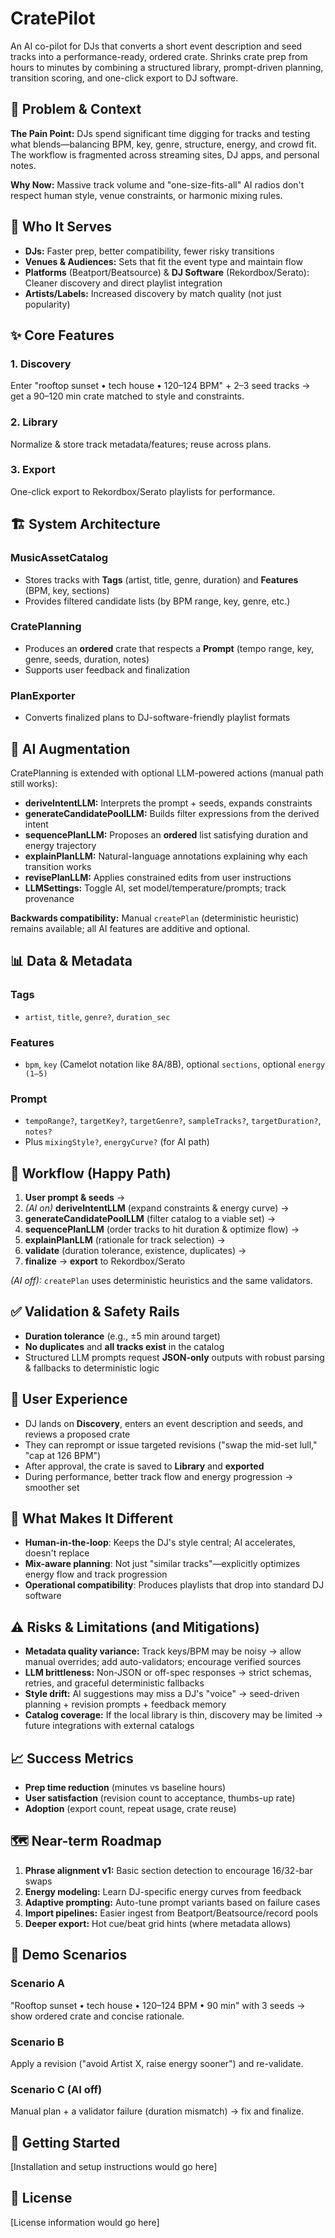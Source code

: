 # CratePilot

An AI co-pilot for DJs that converts a short event description and seed tracks into a performance-ready, ordered crate. Shrinks crate prep from hours to minutes by combining a structured library, prompt-driven planning, transition scoring, and one-click export to DJ software.

## 🎯 Problem & Context

**The Pain Point:** DJs spend significant time digging for tracks and testing what blends—balancing BPM, key, genre, structure, energy, and crowd fit. The workflow is fragmented across streaming sites, DJ apps, and personal notes.

**Why Now:** Massive track volume and "one-size-fits-all" AI radios don't respect human style, venue constraints, or harmonic mixing rules.

## 👥 Who It Serves

- **DJs:** Faster prep, better compatibility, fewer risky transitions
- **Venues & Audiences:** Sets that fit the event type and maintain flow
- **Platforms** (Beatport/Beatsource) & **DJ Software** (Rekordbox/Serato): Cleaner discovery and direct playlist integration
- **Artists/Labels:** Increased discovery by match quality (not just popularity)

## ✨ Core Features

### 1. Discovery
Enter "rooftop sunset • tech house • 120–124 BPM" + 2–3 seed tracks → get a 90–120 min crate matched to style and constraints.

### 2. Library
Normalize & store track metadata/features; reuse across plans.

### 3. Export
One-click export to Rekordbox/Serato playlists for performance.

## 🏗️ System Architecture

### MusicAssetCatalog
- Stores tracks with **Tags** (artist, title, genre, duration) and **Features** (BPM, key, sections)
- Provides filtered candidate lists (by BPM range, key, genre, etc.)

### CratePlanning
- Produces an **ordered** crate that respects a **Prompt** (tempo range, key, genre, seeds, duration, notes)
- Supports user feedback and finalization

### PlanExporter
- Converts finalized plans to DJ-software-friendly playlist formats

## 🤖 AI Augmentation

CratePlanning is extended with optional LLM-powered actions (manual path still works):

- **deriveIntentLLM:** Interprets the prompt + seeds, expands constraints
- **generateCandidatePoolLLM:** Builds filter expressions from the derived intent
- **sequencePlanLLM:** Proposes an **ordered** list satisfying duration and energy trajectory
- **explainPlanLLM:** Natural-language annotations explaining why each transition works
- **revisePlanLLM:** Applies constrained edits from user instructions
- **LLMSettings:** Toggle AI, set model/temperature/prompts; track provenance

**Backwards compatibility:** Manual `createPlan` (deterministic heuristic) remains available; all AI features are additive and optional.

## 📊 Data & Metadata

### Tags
- `artist`, `title`, `genre?`, `duration_sec`

### Features
- `bpm`, `key` (Camelot notation like 8A/8B), optional `sections`, optional `energy (1–5)`

### Prompt
- `tempoRange?`, `targetKey?`, `targetGenre?`, `sampleTracks?`, `targetDuration?`, `notes?`
- Plus `mixingStyle?`, `energyCurve?` (for AI path)


## 🔄 Workflow (Happy Path)

1. **User prompt & seeds** →
2. *(AI on)* **deriveIntentLLM** (expand constraints & energy curve) →
3. **generateCandidatePoolLLM** (filter catalog to a viable set) →
4. **sequencePlanLLM** (order tracks to hit duration & optimize flow) →
5. **explainPlanLLM** (rationale for track selection) →
6. **validate** (duration tolerance, existence, duplicates) →
7. **finalize** → **export** to Rekordbox/Serato

*(AI off):* `createPlan` uses deterministic heuristics and the same validators.

## ✅ Validation & Safety Rails

- **Duration tolerance** (e.g., ±5 min around target)
- **No duplicates** and **all tracks exist** in the catalog
- Structured LLM prompts request **JSON-only** outputs with robust parsing & fallbacks to deterministic logic

## 🎨 User Experience

- DJ lands on **Discovery**, enters an event description and seeds, and reviews a proposed crate
- They can reprompt or issue targeted revisions ("swap the mid-set lull," "cap at 126 BPM")
- After approval, the crate is saved to **Library** and **exported**
- During performance, better track flow and energy progression → smoother set

## 🌟 What Makes It Different

- **Human-in-the-loop**: Keeps the DJ's style central; AI accelerates, doesn't replace
- **Mix-aware planning**: Not just "similar tracks"—explicitly optimizes energy flow and track progression
- **Operational compatibility**: Produces playlists that drop into standard DJ software

## ⚠️ Risks & Limitations (and Mitigations)

- **Metadata quality variance:** Track keys/BPM may be noisy → allow manual overrides; add auto-validators; encourage verified sources
- **LLM brittleness:** Non-JSON or off-spec responses → strict schemas, retries, and graceful deterministic fallbacks
- **Style drift:** AI suggestions may miss a DJ's "voice" → seed-driven planning + revision prompts + feedback memory
- **Catalog coverage:** If the local library is thin, discovery may be limited → future integrations with external catalogs

## 📈 Success Metrics

- **Prep time reduction** (minutes vs baseline hours)
- **User satisfaction** (revision count to acceptance, thumbs-up rate)
- **Adoption** (export count, repeat usage, crate reuse)

## 🗺️ Near-term Roadmap

1. **Phrase alignment v1:** Basic section detection to encourage 16/32-bar swaps
2. **Energy modeling:** Learn DJ-specific energy curves from feedback
3. **Adaptive prompting:** Auto-tune prompt variants based on failure cases
4. **Import pipelines:** Easier ingest from Beatport/Beatsource/record pools
5. **Deeper export:** Hot cue/beat grid hints (where metadata allows)

## 🎪 Demo Scenarios

### Scenario A
"Rooftop sunset • tech house • 120–124 BPM • 90 min" with 3 seeds → show ordered crate and concise rationale.

### Scenario B
Apply a revision ("avoid Artist X, raise energy sooner") and re-validate.

### Scenario C (AI off)
Manual plan + a validator failure (duration mismatch) → fix and finalize.

## 🚀 Getting Started

[Installation and setup instructions would go here]

## 📝 License

[License information would go here]
